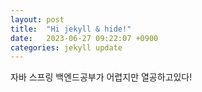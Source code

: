 ```yaml
---
layout: post
title:  "Hi jekyll & hide!"
date:   2023-06-27 09:22:07 +0900
categories: jekyll update
---
```


자바 스프링 백엔드공부가 어렵지만 열공하고있다! 


[jekyll-docs]: https://jekyllrb.com/docs/home
[jekyll-gh]:   https://github.com/jekyll/jekyll
[jekyll-talk]: https://talk.jekyllrb.com/
